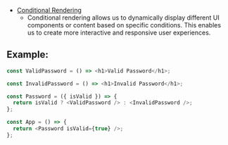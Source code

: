 - [Conditional Rendering](https://youtu.be/M9O5AjEFzKw?si=ptesTw9_35BqIiHl&t=4557)
    - Conditional rendering allows us to dynamically display different UI components or content based on specific conditions. This enables us to create more interactive and responsive user experiences.

## Example:

```js
const ValidPassword = () => <h1>Valid Password</h1>;

const InvalidPassword = () => <h1>Invalid Password</h1>;

const Password = ({ isValid }) => {
  return isValid ? <ValidPassword /> : <InvalidPassword />;
};

const App = () => {
  return <Password isValid={true} />;
};
```